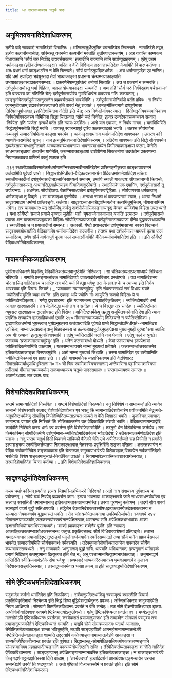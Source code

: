 ```yaml
---
title: ०४ सप्तमाध्यायस्य चतुर्थः पादः

---
```

## अनुमितवचनातिदेशाधिकरणम्
 तृतीये पादे सापवादो नामातिदेशो विचारितः । अश्मिश्चतुर्थेऽनुमित वचनातिदेश श्चिन्त्यते। नामातिदेशे तद्वत् इत्येव कल्पनीयमासीत्, अस्मिस्तु वचनमेव कल्पनीयं भवतीति तृतीयपादानन्तर्यम् । अत्र यावन्ति काम्यकर्म विधायकानि 'सौर्यं चरुं निर्वपेद् ब्रह्मवर्चसकामः' इत्यादीनि वाक्यानि तानि सर्वाण्युदाहरणम् । एतेषु प्रथमं धर्माकाङ्क्षा (इतिकर्तव्यताकाङ्क्षा) अस्ति न वेति निश्चित्य तदनन्तरमतिदेशः केषामिति विचारः कर्तव्यः । अतः प्रथमं धर्मा काङ्क्षाऽस्ति न वेति चिन्त्यते। सौर्य यागोऽनुपदिष्टधर्मकः । अत्र धर्माणामुपदेश एव नास्ति। यदि धर्मा उपदिष्टा भवेयुस्तदा तेषां भाव्याकाङ्क्षा प्रधानन्य चेत्थम्भावाकाङ्क्षति उभयाकाङ्क्षारूपप्रकरणसम्भवः । प्रकरणेनैषामपूर्वार्थत्वं धर्माणां सिध्यति । अत्र च प्रकरणं न सम्भवति। दर्शपूर्णमासयोस्तु धर्मा विहिताः, अतस्तत्रोभयाकाङ्क्षा सम्भवति । अथ तहिं 'सौर्यं चरुं निर्वपेद्ब्रह्म वर्चसकामः' इति वाक्यस्य का गतिरिति चेत्-दर्शपूर्णमासयोरेव गुणविधित्वेन वाक्यस्य गतिः कल्प्यताम् । एवङ्गुणोपेतदर्शपूर्णमासानुष्ठानेन ब्रह्मवर्चसफलं भावयेदिति । दर्शपूर्णमासयोनिर्वापो वर्तते हविषः। स निर्वाप एवमनुष्ठीयताम् ब्रह्मवर्चसफलप्राप्तये इति वाक्यं नेतुं शक्यते । एवमङ्गीक्रियमाणे दर्शपूर्णमासा तिरिक्तापूर्वाभावात् इहातिदेशचिन्तव नोदेति इति चेन्न; अत्र निर्वपतेर्यागपर त्वात् । द्वितीयतृतीयपञ्चमाधिकरण निर्वपतेर्यागपरत्वस्य जैमिनिना सिद्धा न्तितत्वात् 'सौर्य चळं निर्वपेत्' इत्यत्र द्रव्यदेवतासम्बन्धस्य सत्वात् 'निर्वपेत्' इति 'यजेत' इत्यर्थे वर्तत इति न्यायः प्रदर्शितः । अतो याग एवायम्, न निर्वाप मात्रम् । यागविधिरिति सिद्धेऽपूर्वमस्तीति सिद्धं भवति । यागस्तु स्वजन्यापूर्व द्वारैव फलसम्पादको भवति । ततश्च सौर्ययागेन कथमपूर्व सम्पादनीयमित्या काङ्क्षा भवत्येव । आकाङ्क्षाशमनाय धर्माणामतिदेश आवश्यकः । उत्तरत्र करि व्याणविचारार्थमिदं सूत्रम् । 
नाम इत्यनुमितवचनातिदेशाधिकरणम् । अतिदेश आवश्यक इति सिद्धे सौर्यवाक्येन द्रव्यदेवतासम्बन्धानुमितयागे आख्यातवाच्यभावनायाः भावनास्वाभाव्येन किमित्याकाङ्क्षायां फलम्, केनेति साधनाकाङ्क्षायां धात्वर्थेन यागेनेति, कथम्भावाकाङ्क्षायां दार्शपौर्णमा सिकधर्माणां तदर्थत्वेन प्रकरणस्य नियामकत्वादत्र प्राप्तिर्न वक्तुं शक्यत इति 

.२३९ स्थालीपाकादिस्मार्तकर्मधर्माणामग्निस्थापनादीनामतिदेशेन प्राप्तिमङ्गीकृत्या काङ्क्षायाश्शमनं कर्तव्यमिति पूर्वपक्षे प्राप्ते । 
सिद्धान्तोऽभिधीयते-वैदिकत्वसामान्येन वैदिकधर्माणामेवातिदेश उचितः स्थालीपाकादीनां दर्शपूर्णमासादीनाञ्चाग्निसाध्यत्वं समानम्, तथापि स्थाली पाकादयः औपासानाग्नौ क्रियन्ते, दर्शपूर्णमासादयस्तु आधानसिद्धगार्हपत्याहव नीयादिष्वनुष्ठीयन्ते । स्थालीपाके एक एवाग्निः, दर्शपूर्णमासादौ तु त्रयोऽग्नयः । अधर्मकाः सौर्यादीष्टयः त्रेताग्निसाध्यत्वेन दर्शपूर्णमासवद्विहिताः । सौर्ययागस्या धर्मकत्वात् धर्माकाङ्क्षा तु विद्यते । सा चाकाङ्क्षा पूरणीयैव । अन्यथा साका 
क्षं वाक्यमप्रमाणं स्यात् । अस्यां स्थितौ सादृश्यमादाय धर्माणां प्राप्तिरङ्गी. कर्तव्या। सादृश्यञ्चाधानसिद्धाग्निमत्वेन कल्पयितुमुचितम्, नौपासनाग्निम -त्वेन। तत्र चायमाधारः यत् सौर्यादिषु कर्मसु दार्शपौर्णमासिकाङ्गान्यनूद्य केचन धर्मविशेषा विहिता उपलभ्यन्ते । यथा सौर्येष्टौ 'प्रयाजे प्रयाजे कृष्णल जुहोति' पशौ 'पृषदाज्येनानयाजान् यजति' इत्यादयः । दर्शपूर्णमासयोः प्रयाजा अन याजाश्चाज्यद्रव्यका विहिताः सौर्यादिगतप्रयाजादयो दर्शपूर्णमासगतप्रयाजा दीनेव बुद्धावपस्थापयन्ति । स्थालीपाके च न प्रयाजादीनां सम्बन्धः । अतस्सौ. र्येष्टौ प्रयाजदर्शनं दर्शपूर्णमासाभ्यां स्वस्य विद्यमानं सादृश्यमवबोधयतीति वैदिकानामेव धर्माणामतिदेशः कल्पनीयः। ततश्च यथा दर्शपर्णमासाभ्यामपर्व कृत्वा फलं सम्पादितम्, तथैव सौर्य यागेनापूर्वं कृत्वा फलं सम्पादनीयमिति वैदिकधर्माणामेवातिदेशं इति ।। 
इति सौर्येष्टौ वैदिकधर्मातिदेशाधिकरणम् 

## गावामयनिकत्र्यहाधिकरणम्
 पूर्वस्मिन्नधिकरणे विकृतिषु वैदिकीतिकर्तव्यतवानुष्ठेयेति निश्चितम् । सा चेतिकर्तव्यताऽष्टमाध्याये निश्चिता भविष्यति । सम्प्रति प्रसङ्गाच्चोदक नामातिदेशयोः प्राबल्यदोर्वल्यविचारः प्रस्तोष्यते । यत्र नामातिदेशस्य चोदना लिङ्गातिदेशस्य च प्राप्तिः तत्र यदि धर्मा विरुद्धा भवेयुः तदा के ग्राह्याः के च त्याज्या इति निर्णय आवश्यक इति विचारः क्रियते। 
_ 'प्रजाकामा गवामयनमुपेयुः' इति संवत्सरसाध्यं सत्रं विधाय श्रयते 'ज्योतिर्गौरायुरिति व्यहा भवन्ति' इति एकाहा अपि ज्योतिः गौः आयुरिति क्रतवो विहिताः ये च ज्योतिष्टोमविकृतयः। 'गणेषु द्वादशाहस्य' इति गवामयनस्य द्वादशाहविकृतित्वम् । ज्योतिष्टोमादपि धर्मा आगताः द्वादशाहादपि। तत्र येऽविरुद्धा धर्माः तत्र न सन्देहः । ये च विरुद्धाः तत्र सन्देहः । ज्योतिष्टोमात व्यूपसदः द्वादशाहाच्च द्वादशोपसद इति विरोधः। अनिदिष्टधर्मकेषु ऋतूषु अनुमितवचनेनाति देश इति न्यायः प्रदर्शितः तन्न्यायेन द्वादशाहिकधर्मा एवाति 
२४० 
मीमांसानयमञ्जर्याम् तिदिश्यन्ते न ज्यौतिष्टोमिकाः। द्वादशाहिकधर्माणां भूयस्त्वात् भूयोऽनुग्रहस्य कर्तव्यत्वादिति पूर्वपक्षे प्राप्ते 
सिद्धान्तोऽभिधीयते--नामातिदश एवोचितः, नाम्नः प्रत्यक्षत्वात् अनु मितवचनस्य च कल्प्यत्वाद्भूयोऽनुग्रहापेक्षया मुख्यानुग्रहों युक्तः 'अथ ज्यातिः अथ गौः अथायः' इत्युत्युत्पत्तिवाक्यानि । एतेषु ज्योतिरादीनि पदानि नाम धेयानि । एतेषु फलं न श्रूयते। फलवच्च 'प्रजाकामास्सत्रमुपेयुः' इति । अनेन फलसम्बन्धो बोध्यते । केषां फलसम्बन्ध इत्यपेक्षायां ज्योतिरादिकर्मणामिति वक्तव्यम् । फलसम्बन्धावसरे नाम्नां मुख्यत्वं प्रतीयते । फलसम्बन्धोत्तरकालमेव इतिकर्तव्यताकाङ्क्षा विस्पष्टमुदेति । अतो नाम्नां मुख्यत्वं सिध्यति । तस्मा न्नामातिदेश एव बलीयानिति ज्यौतिष्टोमिकधर्मा एव ग्राह्या इति ।। 
इति गावामयनिक व्यहाधिकरणम इति वेदविशारद मीमांसाकेसर्याधुपाधिभूषितानां म० म० श्री चिन्न स्वामिशास्त्रिचरणानाम् अन्तेवासिना पट्टाभिरामशास्त्रिणा प्रणीतायां मीमांसानयमञ्जर्याम् सप्तमाध्यायस्य चतुर्थः पादस्समाप्तः 
॥ सप्तमाध्यायश्च समाप्तः ॥ 
अष्टमोऽध्यायः तत्र प्रथमः पादः 

## विशेषातिदेशप्रतिज्ञाधिकरणम्
 सप्तमे सामान्यातिदेशो निरूपितः । अष्टमे विशेषातिदेशो निरूप्यते। ननु निविशेषं न सामान्यम्' इति न्यायेन सामान्ये विशेषस्यापि सत्वाद् विशेषातिदेशविचार एव भवतु किं सामान्यातिदेशविचारेण प्रयोजनमिति चेदुच्यते-अनुपदिष्टधर्मकेषु सौर्यादिषु किमेतेष्वितितव्यताऽन्यतः प्राप्यते न वेति जिज्ञासा भवति । कुतश्चित् प्रमाणात् सामान्यतः प्राप्यत इति निश्चिते किं लौकिकात्कर्मण उत वैदिकादिति संशयो भवति । वैदिकत्वसामान्याद्वेदि कादेवेति निश्चिते कस्य धर्माः क्व प्रवर्तन्त इति विशेषजिज्ञासोदेति । तदनुरो धेन विशेषचिन्ता कर्तव्यैव। 
तत्र किमेकस्मिन् सौर्यादिकर्मणि दर्शपूर्णमास-ज्योतिष्टोमादिसर्वकर्म भ्योऽतिदेशः ? उतैकस्मात्कर्मणोऽतिदेश इति संशयः । ननु सप्तम चतुर्थ द्विती धिकरणे लौकिकी वैदिकी चेति उभे अपीतिकर्तव्यते सह किमिति न प्रवर्तते इत्याशङ्कय एकयेतिकर्तव्यतया निराकाङ्क्षत्वात् नेतरस्याः प्रवृत्तिरिति शङ्का परिहता। अतस्तन्न्यायेन न वैदिक सर्वकर्मातिदेश शङ्कावकाश इति चेत्सत्यम् समुच्चयाभावेऽपि विशेषाग्रहात् विकल्पेन सर्वकर्मातिदेशो भवत्विति विशेष शङ्कायामुच्यते-नियतैवैका प्रवर्तते । नियमाभावेऽव्यवस्थितश्शास्त्रार्थस्स्यात् । तस्माद्विशेषातिदेश चिन्ता कर्तव्या। 
_ इति विशेषातिदेशप्रतिज्ञाजिकरणम् 

## सादृश्यार्द्धर्मातिदेशाधिकरणम्
 कस्य धर्माः कस्मिन् प्रवर्तन्त इत्यत्र चिह्नमस्मिन्नधिकरणे निदिश्यते। अतो नात्र संशयस्य पूर्वपक्षस्य च प्रयोजनम् । 'सौर्य चळं निवपेद् ब्रह्मवर्चस कामः' इत्यत्र भावनाया आकाङ्क्षात्रये जाते साध्यसाधनयोर्वाक्य एव सत्त्वात् स्वसन्निधौ धर्मानाम्नानात् इतिकर्तव्यताकाक्षामात्रमस्ति। तस्याः पूरणन्तु कर्तव्यम् । तदर्थं सौर्य वाक्यं स्वसदृशं वाक्यं बुद्धौ सन्निधापयति । तद्धितेन देवतानिर्देशकत्वस्यौषधद्रव्यकत्वस्यैकदेवताकत्वस्य च साम्यादाग्नेयवाक्यमेव बुद्धाधारूढं भवति । तेन चांशत्रयोपेतभावनाया उपस्थितिर्जायते। स्ववाक्ये 
२४२ 
मोमांसानयमञ्जर्याम् फलकरणयोस्सत्वेनानपेक्षितत्वात् असम्बन्ध सति अपेक्षितकथम्भावांशः आका 
ङ्क्षासन्निधियोग्यताभिस्सम्बध्यते। 'शाब्दो ह्याकाङ्क्षा शब्देनैव पूर्यते' इति न्यायात् आकाङ्कितकथम्भावबोधकस्सन्बन्धः क्लुप्तः प्रकृतिवच्छब्दः सौर्य विधिवाक्यशेषतां प्रतिपद्यते। ततश्च यथाऽग्न्याधान प्रयाजादिदृष्टादृष्टाङ्गो पकृतेनाग्नेययागेन स्वर्गस्सम्पाद्यते तथा सौर्य यागेन ब्रह्मवर्चसफलं भावयेत् सम्पादनीयमिति सौर्यवाक्यार्थः पर्यवस्यति । तदेवमुपमानेनोपस्थितादाग्नेय वाक्यादेव सौर्येण कथम्भावस्सम्बध्यते । ननु भाष्यकारैः 'अनुमानाद् बुद्धौ सन्नि. धापयति अभिधानवत्' इत्यनुमानं धर्मग्राहकं प्रमाणं निर्दिष्टम् कथमुपमाना दित्युच्यत इति चेत् नः; अनु पश्चान्मानमित्युपमानार्थकत्वात् । अनुमानाद्धर्म प्राप्तिरिति स्वीक्रियमाणेऽनेके दोषा भवेयुः । प्रथमपादे भाष्यकारैरुपमानस्य पृथक्प्रमाणत्वेन कृतस्य निर्देशस्यासङ्गतिस्स्यात् । तस्मादुपमानमेवात्र धर्मग्रा हकम् ॥ 
इति सादृश्याद्धर्मातिदेशाधिकरणम् 

## सोमे ऐष्टिकधर्मानतिदेशाधिकरणम्
 सदृशादेव कर्मणो धर्मातिदेश इति निरूपितम् । सर्वेष्वनुपदिष्टधर्मकेषु स्वसादृश्यं क्वास्तीति विचार्य प्रकृतिविकृतिभावो निश्चेतव्य इति सिद्धे शिष्य बुद्धिवेशद्यार्थमुत्तरः प्रपञ्चः। अस्मिन्नधिकरण सादृश्यादेवेति नियम आक्षिप्यते। सोमयागे किमष्टिकविध्यन्तः प्रवर्तते न वेति सन्देहः। 
तत्र सोमे दीक्षणीयातिथ्यादय इष्टयः अग्नीषोमोयादिपशवः अवमथे ष्टिरेवमादयोऽनुष्ठीयन्ते । एतेषु ऐष्टिकविध्यन्तः प्रवर्तत एव । मध्येऽनुष्ठीय मानसोमेऽपि ऐष्टिकविध्यन्तः प्रवर्तताम् 'तस्यैकशतं प्रयाजानुयाजाः' इति तच्छब्देन सोमयागं परामृश्य तत्र प्रयाजानूयाजकीर्तनं ऐष्टिकविध्यन्तं गमयति । यद्यपि सोमे सोमक्रयणादयः पदार्था आम्नाताः, तैरैवेतिकर्तव्यताकाङ्क्षा शान्ता भवितुमर्हति, तथापि साङ्ग्रहणीष्टौ आमनहोमानामाम्नातत्वेऽपि नेष्टेरितिकर्तव्यताकाङ्क्षा शाम्यति तद्वदत्रापि कतिपयाङ्गानामाम्नातत्वेऽपि आकाङ्क्षा न शाम्यतीत्यैष्टिकविध्यन्तः प्रवर्तत इति पूर्वपक्षः। 
सिद्धान्तस्तु-सोमापेक्षितसन्निपत्योपकारकाण्यङ्गानि सोमक्रयाभिषव ग्रहग्रहणादीन्यङ्गानि कात्स्न्येनोपदिष्टानि सन्ति । तैरेवेतिकर्तव्यताकाङ्क्षा शान्तेति नातिदेश ऐष्टिकविध्यन्तस्य । साङ्ग्रहण्यान्तु अपेक्षिताङ्गानाम्नानादस्ति इतिकर्तव्यताकाङ्क्षा। न चाकाङ्क्षाभावेऽवि लिङ्गदर्शनाद्धर्मप्रवृत्तिस्स्या दिति वाच्यम् । 'तस्यैकशत' इत्यादिदर्शनं आनर्थक्यतदङ्गन्यायेन परम्परा सम्बन्धेऽपि तस्ये' ति षष्ट्युपपत्तेः । अतो ऐष्टिको विध्यन्तस्सोमे न प्रवर्तते इति। 
इति सोमे ऐष्टिकधर्मानतिदेशाधिकरणम् 